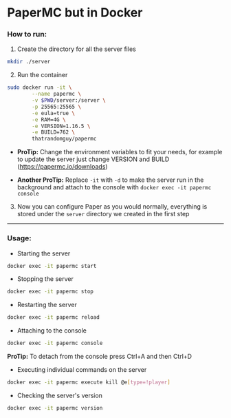 # PaperMC but in Docker

### How to run:

1. Create the directory for all the server files
```bash
mkdir ./server
```

2. Run the container
```bash
sudo docker run -it \
		--name papermc \
		-v $PWD/server:/server \
		-p 25565:25565 \
		-e eula=true \
		-e RAM=4G \
		-e VERSION=1.16.5 \
		-e BUILD=762 \
		thatrandomguy/papermc
```

- **ProTip:** Change the environment variables to fit your needs, for example to update the server just change VERSION and BUILD (https://papermc.io/downloads)

- **Another ProTip:**  Replace `-it` with `-d` to make the server run in the background and attach to the console with `docker exec -it papermc console`

3. Now you can configure Paper as you would normally, everything is stored under the `server` directory we created in the first step

----------------

### Usage:

- Starting the server
```bash
docker exec -it papermc start
```

- Stopping the server
```bash
docker exec -it papermc stop
```

- Restarting the server
```bash
docker exec -it papermc reload
```

- Attaching to the console
```bash
docker exec -it papermc console
```

**ProTip:** To detach from the console press Ctrl+A and then Ctrl+D

- Executing individual commands on the server
```bash
docker exec -it papermc execute kill @e[type=!player]
```

- Checking the server's version
```bash
docker exec -it papermc version
```